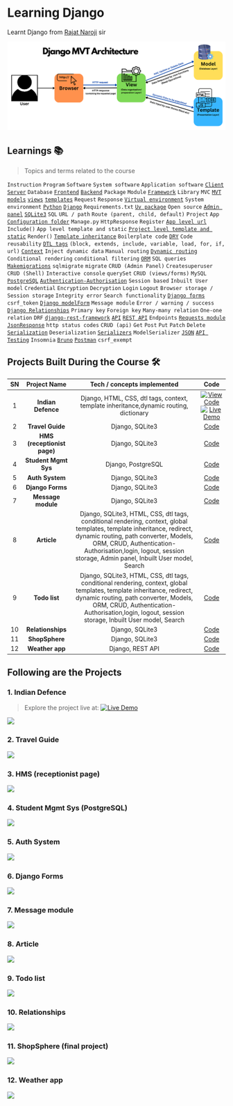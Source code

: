 # Learning Django

Learnt Django from [Rajat Naroji](https://www.linkedin.com/in/rajat-naroji-a7bb15297/) sir

<!-- ![](./Django%205.png) -->

![](./MVTdiagram.png)

## Learnings 📚

> Topics and terms related to the course

`Instruction` `Program` `Software` `System software` `Application software` [`Client`](https://github.com/topics/client) [`Server`](https://github.com/topics/server) `Database` [`Frontend`](https://github.com/topics/frontend) [`Backend`](https://github.com/topics/backend) `Package` `Module` [`Framework`](https://github.com/topics/framework) `Library` `MVC` [`MVT`](https://github.com/topics/mvt) [`models`](https://github.com/topics/models) [`views`](https://github.com/topics/views) [`templates`](https://github.com/topics/templates) `Request` `Response` [`Virtual environment`](https://github.com/topics/virtual-environment) `System environment` [`Python`](https://github.com/topics/python) [`Django`](https://github.com/topics/django) `Requirements.txt` [`Uv package`](https://github.com/topics/uv) `Open source` [`Admin panel`](https://github.com/topics/admin-panel) [`SQLite3`](https://github.com/topics/sqlite) `SQL` `URL / path` `Route (parent, child, default)` `Project` `App` [`Configuration folder`]() `Manage.py` `HttpResponse` `Register` [`App level url`]() `Include()` `App level template and static` [`Project level template and static`]() `Render()` [`Template inheritance`](https://github.com/topics/template-inheritance) `Boilerplate code` [`DRY`](https://github.com/topics/dry) `Code reusability` [`DTL tags`](https://github.com/topics/dtl) `(block, extends, include, variable, load, for, if, url)` [`Context`](https://github.com/topics/context) `Inject dynamic data` `Manual routing` [`Dynamic routing`](https://github.com/topics/dynamic-routing) `Conditional rendering` `conditional filtering` [`ORM`](https://github.com/topics/orm) `SQL queries` [`Makemigrations`](https://github.com/topics/makemigrations) `sqlmigrate` `migrate` `CRUD (Admin Panel)` `Createsuperuser` `CRUD (Shell)` `Interactive console` `querySet` `CRUD (views/forms)` `MySQL` [`PostgreSQL`](https://github.com/topics/postgresql) [`Authentication-Authorisation`](https://github.com/topics/authentication-authorisation) `Session based` `Inbuilt User model` `Credential` `Encryption` `Decryption` `Login` `Logout` `Browser storage / Session storage` `Integrity error` `Search functionality` [`Django forms`](https://github.com/topics/django-forms) `csrf_token` [`Django modelForm`](https://github.com/topics/django-modelForms) `Message module` `Error / warning / success` [`Django Relationships`]() `Primary key` `Foreign key` `Many-many relation` `One-one relation` `DRF` [`django-rest-framework`](https://github.com/topics/django-rest-framework) [`API`](https://github.com/topics/api) [`REST API`](https://github.com/topics/rest-api) `Endpoints` [`Requests module`](https://github.com/topics/requests) [`JsonResponse`](https://github.com/topics/json) `http status codes` `CRUD (api)` `Get` `Post` `Put` `Patch` `Delete` [`Serialization`](https://github.com/topics/serialization) `Deserialization` [`Serializers`](https://github.com/topics/serializers) `ModelSerializer` [`JSON`](https://github.com/topics/json) [`API Testing`](https://github.com/topics/api-testing) `Insomnia` [`Bruno`](https://github.com/usebruno/bruno) [`Postman`](https://github.com/topics/postman) `csrf_exempt` 
 
 
## Projects Built During the Course 🛠️

| SN | Project Name | Tech / concepts implemented | Code |
| :--------------: | :--------------: | :------------: | :-------------: |
| 1 | **Indian Defence** | Django, HTML, CSS, dtl tags, context, template inheritance,dynamic routing, dictionary | [![View Code](https://img.shields.io/badge/View-Code-blue)](https://github.com/Rahullkumr/IndianDefence) [![Live Demo](https://img.shields.io/badge/Live-Demo-brightgreen)](https://indian-defence.vercel.app/)|
| 2 | **Travel Guide** | Django, SQLite3 | [Code](https://github.com/rahullkumr/baaaad_me) |
| 3 | **HMS (receptionist page)** | Django, SQLite3 | [Code](https://github.com/rahullkumr/baaaad_me) |
| 4 | **Student Mgmt Sys** | Django, PostgreSQL | [Code](https://github.com/rahullkumr/baaaad_me) |
| 5 | **Auth System** | Django, SQLite3 | [Code](https://github.com/rahullkumr/baaaad_me) |
| 6 | **Django Forms** | Django, SQLite3 | [Code](https://github.com/rahullkumr/baaaad_me) |
| 7 | **Message module** | Django, SQLite3 | [Code](https://github.com/rahullkumr/baaaad_me) |
| 8 | **Article** | Django, SQLite3, HTML, CSS, dtl tags, conditional rendering, context, global templates, template inheritance, redirect, dynamic routing, path converter, Models, ORM, CRUD, Authentication-Authorisation,login, logout, session storage, Admin panel, Inbuilt User model, Search | [Code](https://github.com/rahullkumr/baaaad_me) |
| 9 | **Todo list** | Django, SQLite3, HTML, CSS, dtl tags, conditional rendering, context, global templates, template inheritance, redirect, dynamic routing, path converter, Models, ORM, CRUD, Authentication-Authorisation,login, logout, session storage, Inbuilt User model, Search | [Code](https://github.com/rahullkumr/baaaad_me) |
| 10 | **Relationships** | Django, SQLite3 | [Code](https://github.com/rahullkumr/baaaad_me) |
| 11 | **ShopSphere** | Django, SQLite3 | [Code](https://github.com/rahullkumr/baaaad_me) |
| 12 | **Weather app** | Django, REST API | [Code](https://github.com/rahullkumr/baaaad_me) |


## Following are the Projects

### 1. Indian Defence 
> Explore the project live at: [![Live Demo](https://img.shields.io/badge/Live-Demo-brightgreen)](https://indian-defence.vercel.app/)

![](https://github.com/Rahullkumr/LearningDjango/blob/main/assignments/Assignment07_4projects/IndianDefence/ID.gif) 
<br>

### 2. Travel Guide
![](./folder/taapmaan/tc.gif)
<br>

### 3. HMS (receptionist page)
![](./folder/taapmaan/tc.gif)
<br>

### 4. Student Mgmt Sys (PostgreSQL)
![](./folder/taapmaan/tc.gif)
<br>

### 5. Auth System
![](./folder/taapmaan/tc.gif)
<br>

### 6. Django Forms
![](./folder/taapmaan/tc.gif)
<br>

### 7. Message module
![](./folder/taapmaan/tc.gif)
<br>

### 8. Article
![](./folder/taapmaan/tc.gif)
<br>

### 9. Todo list
![](./folder/taapmaan/tc.gif)
<br>

### 10. Relationships
![](./folder/taapmaan/tc.gif)
<br>

### 11. ShopSphere (final project)
![](./folder/taapmaan/tc.gif)
<br>

### 12. Weather app
![](./folder/taapmaan/tc.gif)
<br>
